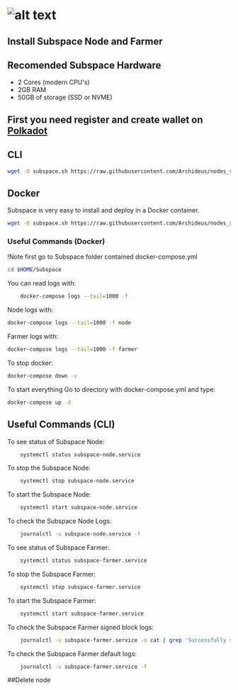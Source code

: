 # ![alt text](https://assets.website-files.com/61526a2af87a54e565b0ae92/6155fc8597a1468aa6dfba07_Group%20201.svg)
## Install Subspace Node and Farmer


## Recomended Subspace Hardware

- 2 Cores (modern CPU's)
- 2GB RAM
- 50GB of storage (SSD or NVME)

## First you need register and create wallet on [Polkadot](https://polkadot.js.org/apps/?rpc=wss%3A%2F%2Ffarm-rpc.subspace.network%2Fws#/accounts)


## CLI

```sh
wget -O subspace.sh https://raw.githubusercontent.com/Archideus/nodes_scripts/main/Subspace/cli.sh && chmod +x subspace.sh && sudo ./subspace.sh
```


## Docker

Subspace is very easy to install and deploy in a Docker container.

```sh
wget -O subspace.sh https://raw.githubusercontent.com/Archideus/nodes_scripts/main/Subspace/docker.sh && chmod +x subspace.sh && sudo ./subspace.sh
```

### Useful Commands (Docker)
!Note first go to Subspace folder contained docker-compose.yml

```sh
cd $HOME/Subspace
```

You can read logs with: 
```sh
    docker-compose logs --tail=1000 -f
```
Node logs with: 
```sh
docker-compose logs --tail=1000 -f node
```
Farmer logs with: 
```sh
docker-compose logs --tail=1000 -f farmer
```
To stop docker: 
```sh
docker-compose down -v
```
To start everything Go to directory with docker-compose.yml and type: 
```sh
docker-compose up -d 
```


## Useful Commands (CLI)

To see status of Subspace Node: 
```sh
    systemctl status subspace-node.service 
```

To stop the Subspace Node: 
```sh
    systemctl stop subspace-node.service 
```
 
To start the Subspace Node: 
```sh
    systemctl start subspace-node.service 
```
 
To check the Subspace Node Logs: 
```sh
    journalctl -u subspace-node.service -f 
```

To see status of Subspace Farmer: 
```sh
    systemctl status subspace-farmer.service 
```

To stop the Subspace Farmer: 
```sh
    systemctl stop subspace-farmer.service 
```
 
To start the Subspace Farmer: 
```sh
    systemctl start subspace-farmer.service 
```
 
To check the Subspace Farmer signed block logs: 
```sh
    journalctl -u subspace-farmer.service -o cat | grep 'Successfully signed block' 
```
 
To check the Subspace Farmer default logs: 
```sh
    journalctl -u subspace-farmer.service -f 
```

##Delete node
